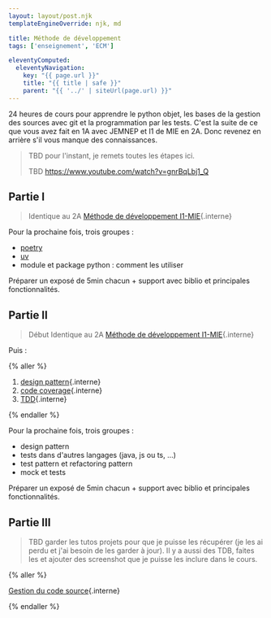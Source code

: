 ```yaml
---
layout: layout/post.njk 
templateEngineOverride: njk, md

title: Méthode de développement
tags: ['enseignement', 'ECM']

eleventyComputed:
  eleventyNavigation:
    key: "{{ page.url }}"
    title: "{{ title | safe }}"
    parent: "{{ '../' | siteUrl(page.url) }}"
---
```



24 heures de cours pour apprendre le python objet, les bases de la gestion des sources avec git et la programmation par les tests. C'est la suite de ce que vous avez fait en 1A avec JEMNEP et I1 de MIE en 2A. Donc revenez en arrière s'il vous manque des connaissances.

> TBD pour l'instant, je remets toutes les étapes ici.
>
> TBD <https://www.youtube.com/watch?v=gnrBqLbj1_Q>

## Partie I

> Identique au 2A [Méthode de développement I1-MIE](/enseignements/ecm/2A/cdp/){.interne}

Pour la prochaine fois, trois groupes :

- [poetry](https://python-poetry.org/)
- [uv](https://docs.astral.sh/uv/)
- module et package python : comment les utiliser

Préparer un exposé de 5min chacun + support avec biblio et principales fonctionnalités.

## Partie II

> Début Identique au 2A [Méthode de développement I1-MIE](/enseignements/ecm/2A/cdp/){.interne}

Puis :

{% aller %}

1. [design pattern](/cours/coder-et-développer/programmation-objet/design-patterns/){.interne}
2. [code coverage](/cours/coder-et-développer/couverture-de-code/){.interne}
3. [TDD](/cours/coder-et-développer/projet-TDD/){.interne}

{% endaller %}

Pour la prochaine fois, trois groupes :

- design pattern
- tests dans d'autres langages (java, js ou ts, ...)
- test pattern et refactoring pattern
- mock et tests

Préparer un exposé de 5min chacun + support avec biblio et principales fonctionnalités.

## Partie III

> TBD garder les tutos projets pour que je puisse les récupérer (je les ai perdu et j'ai besoin de les garder à jour). Il y a aussi des TDB, faites les et ajouter des screenshot que je puisse les inclure dans le cours.

{% aller %}

[Gestion du code source](/cours/gestion-des-sources/){.interne}

{% endaller %}

<!-- > TBD git (bases cette année)
> TBD ci/cd (pour l'année prochaine) 
> - <https://www.youtube.com/watch?v=KnSBNd3b0qI&list=PLnFWJCugpwfwQgjlSg_-csiJbpBIze2qa>
> - le faire avec github actions ? Au temps 2 Sur leur serveur ? -->

<!-- TBD voir ce qui passe pour les 1A et décaler le I et II (le faire sans test mais y mettre l'interpréteur et le debogueur. Ajouter un tuto pour qu'il puisse montrer ce qu'est une variable. l'exécution d'une commande et d'une fonction) 

## Partie II : un algorithme

> TBD ici JEMNEP : input ≠ return et les fonctions. Un programme qui fait tout
>
> TBD ici tests et installation de pytest sur le python du système
> TBD voir la gestion des variables grace au débogueur.

## Partie III : un programme

> TBD ici JEMNEP : deux fichiers ou on sépare main et fonctions. On dit pourquoi
> TBD ici dépendances puis prog objet
> TBD en 3A on ajoute design et TDD

## Partie IV : Le projet

> TBD ici JEMNEP : un zip et le fichier requirement.txt + readme
> TBD ici git pour le projet
> puis virtualenv pour la gestion des dépendances.

-->

<!-- ## Partie I : Système

> L'environnement dans lequel on code.

### Utiliser son Système d'exploitation

> [JEMNEP](/enseignements/ecm/1A/jemnep/){.interne}

#### Utiliser le réseau

Connectez vous [au réseau Éduroam](https://www.eduroam.fr/) qui est le réseau des université européennes.

- login : votre adresse mail
- mot de passe : celui de l'ent ECM

Sous Linux vous pouvez cocher : *aucun certificat CA requis*.

#### Avoir un système opérationnel

Outils et logiciels très utiles pour l'utilisation raisonnée de son système.

- **sous Windows**, ayez un compte sur le [microsoft store](https://apps.microsoft.com/home?hl=fr-FR&gl=FR).
- **sous mac** installez <https://brew.sh/> qui vous permettra d'installer de nombreux package unix : [installer brew](/cours/système-et-réseau/bases-système/système-installation/brew/){.interne}.
- **sous Linux/Ubuntu**, cela vaut le coup de lire le tuto ci-après qui liste différents paquets utiles : [post-installation](/cours/système-et-réseau/linux/bases-linux/post-installation/){.interne}

Si votre système est vieux et que vous l'utiliser sans vous en occuper depuis longtemps, cela peut valoir le coup d'en faire une nouvelle installation. Ceci est optionnel si votre système fonctionne.

{% info %}
Cette étape est **optionnelle**. Ne la faites que si votre ordinateur commence à avoir des comportement erratique, signe d'un système malade.
{% endinfo %}
{% aller %}
[installation d'u nouveau système](/cours/système-et-réseau/bases-système/système-installation/){.interne}
{% endaller %}

### Connaissances minimales du Système d'Exploitation

> [JEMNEP](/enseignements/ecm/1A/jemnep/){.interne}

{% aller %}

[But d'un système d'exploitation](/cours/système-et-réseau/bases-système/bases/but){.interne}
{% endaller %}

{% aller %}
[Programmes et bibliothèques](/cours/système-et-réseau/bases-système/bases/interactions/fichiers-exécutable/){.interne}
{% endaller %}

### Dossiers et fichiers

#### Notion de chemin

> [JEMNEP](/enseignements/ecm/1A/jemnep/){.interne}

{% aller %}

[Naviguer dans un système de fichiers](/cours/système-et-réseau/bases-système/bases/interactions/fichiers-navigation/){.interne}

{% endaller %}

#### Terminal

> 3A

1. le [terminal](/cours/système-et-réseau/bases-système/terminal/){.interne} pour exécuter des programmes et naviguer dans le système de fichiers
2. le (power)shell
3. Exécution d'un programme grâce au path

## Partie II : coder un algorithme

### Exécuter du python

> TBD suivre le cours.
> TBD 
> 1. interpréteur (avec basthon) :
>     1. comprendre les langages interprété vs compilé
>     2. comprendre les variables et les objets
> 2. interpréteur ligne à ligne exécution. Pas pratique si plusieurs lignes -> spyder/notebook pour :
>     1. faire des fonctions avec spyder ou un notebook. différence entre print et return
>     2. comprendre les variables locales
> 3. Mais pas bien car ordre ds cellules important, on est pas sur que la prochaine exécution sera identique à l'ancienne : il faut refaire un interpréteur à chaque exécution.
>     1. installation d'un python puis on regarde si ça marche avec un terminal (en 1A ici on ouvre un terminal et on explique ce que c'est). En 3A on fait marcher le tout en : 1. trouver ou est le python ; on fait des chemins pour y arriver.
>     2. pour exécuter du python il va falloir créer des fichiers et les envoyer dans un interpréteur. On utilise un programme pour nous aider : vscode

### Coder un algorithme

> ici cours par défaut.
> TBD ajouter des choses sans tests dans un seul fichier pour comprendre comment tout ça fonctionne juste avec vscode.
> débogueur pour voir comment il s'exécute.

> le chemin pour savoir où exécuter son python avec vscode et son terminal intégré.

### Installer des modules

> installer des modules :
>   1A. numpy ou matplotlib :
>   2A. pytest
>   3A. code coverage.
> TBD en 2A on ajoute pytest en installant le module pytest

> TBD ici programme python et interpréteur



> TBD c'est un découpage du cours [coder et développer](/cours/coder-et-développer/){.interne}

#### Principes

L'interpréteur python est un programme dont le but est d'exécuter du code python qu'on lui passe. Il doit exister sur votre système, mais pour l'instant on va l'utiliser via le web.

{% aller %}
[interpréter du python](/cours/coder-et-développer/bases-programmation/principes/){.interne}
{% endaller %}





### TBD




#### Ordinateur pour le développement en python

Vous aurez besoin d'installer python et un logiciel pour programmer :

{% aller %}
[Installer python et un interpréteur](/cours/coder-et-développer/bases-programmation/interpréteur/){.interne}
{% endaller %}

#### Coder en python

> But : avoir confiance dans le code produit

{% aller %}

1. [lire et écrire du code](/cours/coder-et-développer/écrire-code/){.interne}
2. [comprendre et corriger un programme grace au debogeur](/cours/coder-et-développer/debugger/){.interne},  
3. [variables (locales), pile et _stackframe_](/cours/coder-et-développer/données-mémoire/){.interne}

{% endaller %}

#### Interpréteur python

> But : gérer les dépendances d'un projet entre développeurs. Tout le monde doit avoir les mêmes bibliothèques (nom et versions) installées.

{% aller %}

1. [versions de python](/cours/coder-et-développer/version-python/){.interne}
2. [virtualenv](/cours/coder-et-développer/environnements-virtuels/){.interne}
   1. pourquoi et comment avec vscode
   2. **[3A] :** à la main

{% endaller %}

#### Exécution (pas à pas) d'un programme

### TD

{% aller %}

1. faites les tutoriels du cours :
   1. de vscode
   2. lire et écrire en python
   3. débogueur
   4. faites un environnement virtuel, installez matplotlib et [faites le tutoriel](/cours/coder-et-développer/bases-programmation/matplotlib/){.interne} dans un vscode
2. Utilisez les exercices de la partie [on s'entraîne](/cours/coder-et-développer/projet-codes/){.interne} pour :
   1. installer un environnement virtuel par projet
   2. comprendre comment fonctionne le débogueur
   3. faire un code qui fonctionne

{% endaller %}

> TBD test : interpréteur vs programme / variable locale vs globale

### À faire


## Partie II : principes de développement

- [vscode](/cours/coder-et-développer/bases-programmation/éditeur-vscode/){.interne} (parties prise en main et utilisation de python)
- **[3A] :** [code coverage](/cours/coder-et-développer/couverture-de-code/){.interne}
- **[3A] :** modules et packages, exécution de ses propres packages
- [on s'entraîne](/cours/coder-et-développer/projet-codes/){.interne}

## Partie III : projets

1. tests :
   1. [lire et écrire du code](/cours/coder-et-développer/écrire-code/){.interne}
   2. s'il y a bien une chose que ne doit pas faire une IA, c'est écrire vos tests !
2. classes et objets
3. **[3A] :** design patterns
4. **[3A] :** programmation par les tests

## Partie IV : gestion des sources

1. principes
2. github, git app
3. git interne

## Liens

Basé sur les cours :

{% lien %}

- [Coder et développer en python](/cours/coder-et-développer){.interne}
- [Système et réseau](/cours_informatique/cours/système-et-réseau){.interne}

{% endlien %}
 -->